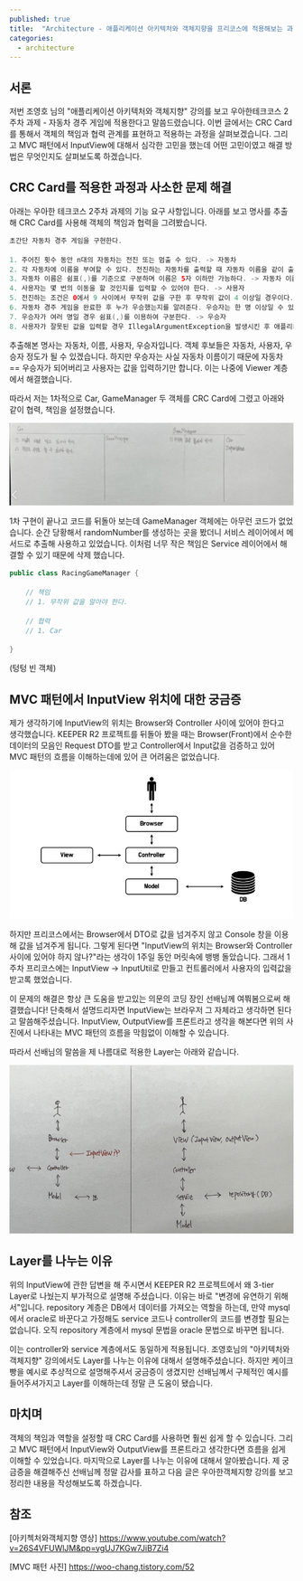 ```yaml
---
published: true
title:  "Architecture - 애플리케이션 아키텍처와 객체지향을 프리코스에 적용해보는 과정과 의문점 해결"
categories:
  - architecture
---
```


## 서론
저번 조영호 님의 "애플리케이션 아키텍처와 객체지향" 강의를 보고 우아한테크코스 2주차 과제 - 자동차 경주 게임에 적용한다고 말씀드렸습니다. 이번 글에서는 CRC Card를 통해서 객체의 책임과 협력 관계를 표현하고 적용하는 과정을 살펴보겠습니다. 그리고 MVC 패턴에서 InputView에 대해서 심각한 고민을 했는데 어떤 고민이였고 해결 방법은 무엇인지도 살펴보도록 하겠습니다.


## CRC Card를 적용한 과정과 사소한 문제 해결
아래는 우아한 테크코스 2주차 과제의 기능 요구 사항입니다. 아래를 보고 명사를 추출해 CRC Card를 사용해 객체의 책임과 협력을 그려봤습니다.

~~~java
초간단 자동차 경주 게임을 구현한다.

1. 주어진 횟수 동안 n대의 자동차는 전진 또는 멈출 수 있다. -> 자동차
2. 각 자동차에 이름을 부여할 수 있다. 전진하는 자동차를 출력할 때 자동차 이름을 같이 출력한다. -> 자동차 이름
3. 자동차 이름은 쉼표(,)를 기준으로 구분하며 이름은 5자 이하만 가능하다. -> 자동차 이름 & 예외
4. 사용자는 몇 번의 이동을 할 것인지를 입력할 수 있어야 한다. -> 사용자
5. 전진하는 조건은 0에서 9 사이에서 무작위 값을 구한 후 무작위 값이 4 이상일 경우이다. -> 무작위 값
6. 자동차 경주 게임을 완료한 후 누가 우승했는지를 알려준다. 우승자는 한 명 이상일 수 있다. -> 우승자
7. 우승자가 여러 명일 경우 쉼표(,)를 이용하여 구분한다. -> 우승자
8. 사용자가 잘못된 값을 입력할 경우 IllegalArgumentException을 발생시킨 후 애플리케이션은 종료되어야 한다. -> 사용자 & 예외
~~~

추출해본 명사는 자동차, 이름, 사용자, 우승자입니다. 객체 후보들은 자동차, 사용자, 우승자 정도가 될 수 있겠습니다. 하지만 우승자는 사실 자동차 이름이기 때문에 자동차 == 우승자가 되어버리고 사용자는 값을 입력하기만 합니다. 이는 나중에 Viewer 계층에서 해결했습니다.

따라서 저는 1차적으로 Car, GameManager 두 객체를 CRC Card에 그렸고 아래와 같이 협력, 책임을 설정했습니다.

![절차지향이미지](https://github.com/02ggang9/02ggang9.github.io/blob/master/_posts/images/wooteco/LayArchi적용/CRCCard.png?raw=true)

1차 구현이 끝나고 코드를 뒤돌아 보는데 GameManager 객체에는 아무런 코드가 없었습니다. 순간 당황해서 randomNumber를 생성하는 곳을 봤더니 서비스 레이어에서 메서드로 추출해 사용하고 있었습니다. 이처럼 너무 작은 책임은 Service 레이어에서 해결할 수 있기 때문에 삭제 했습니다.

~~~java
public class RacingGameManager {

    // 책임
    // 1. 무작위 값을 알아야 한다.

    // 협력
    // 1. Car

}
~~~
(텅텅 빈 객체)

## MVC 패턴에서 InputView 위치에 대한 궁금증
제가 생각하기에 InputView의 위치는 Browser와 Controller 사이에 있어야 한다고 생각했습니다. KEEPER R2 프로젝트를 뒤돌아 봤을 때는 Browser(Front)에서 순수한 데이터의 모음인 Request DTO를 받고 Controller에서 Input값을 검증하고 있어 MVC 패턴의 흐름을 이해하는데에 있어 큰 어려움은 없었습니다. 

![절차지향이미지](https://github.com/02ggang9/02ggang9.github.io/blob/master/_posts/images/wooteco/LayArchi적용/mvc사진.png?raw=true)

하지만 프리코스에서는 Browser에서 DTO로 값을 넘겨주지 않고 Console 창을 이용해 값을 넘겨주게 됩니다. 그렇게 된다면 "InputView의 위치는 Browser와 Controller 사이에 있어야 하지 않나?"라는 생각이 1주일 동안 머릿속에 뱅뱅 돌았습니다. 그래서 1주차 프리코스에는 InputView -> InputUtil로 만들고 컨트롤러에서 사용자의 입력값을 받고록 했었습니다.

이 문제의 해결은 항상 큰 도움을 받고있는 의문의 코딩 장인 선배님께 여쭤봄으로써 해결했습니다! 단축해서 설명드리자면 InputView는 브라우저 그 자체라고 생각하면 된다고 말씀해주셨습니다. InputView, OutputView를 프론트라고 생각을 해본다면 위의 사진에서 나타내는 MVC 패턴의 흐름을 막힘없이 이해할 수 있습니다.

따라서 선배님의 말씀을 제 나름대로 적용한 Layer는 아래와 같습니다.

![절차지향이미지](https://github.com/02ggang9/02ggang9.github.io/blob/master/_posts/images/wooteco/LayArchi적용/적용한mvc패턴.png?raw=true)


## Layer를 나누는 이유
위의 InputView에 관한 답변을 해 주시면서 KEEPER R2 프로젝트에서 왜 3-tier Layer로 나눴는지 부가적으로 설명해 주셨습니다. 이유는 바로 "변경에 유연하기 위해서"입니다. repository 계층은 DB에서 데이터를 가져오는 역할을 하는데, 만약 mysql에서 oracle로 바꾼다고 가정해도 service 코드나 controller의 코드를 변경할 필요는 없습니다. 오직 repository 계층에서 mysql 문법을 oracle 문법으로 바꾸면 됩니다.

이는 controller와 service 계층에서도 동일하게 적용됩니다. 조영호님의 "아키텍처와 객체지향" 강의에서도 Layer를 나누는 이유에 대해서 설명해주셨습니다. 하지만 케이크 빵을 예시로 추상적으로 설명해주셔서 궁금증이 생겼지만 선배님꼐서 구체적인 예시를 들어주셔가지고 Layer를 이해하는데 정말 큰 도움이 됐습니다.


## 마치며
객체의 책임과 역할을 설정할 때 CRC Card를 사용하면 훨씬 쉽게 할 수 있습니다. 그리고 MVC 패턴에서 InputView와 OutputView를 프론트라고 생각한다면 흐름을 쉽게 이해할 수 있었습니다. 마지막으로 Layer를 나누는 이유에 대해서 알아봤습니다. 제 궁금증을 해결해주신 선배님께 정말 감사를 표하고 다음 글은 우아한객체지향 강의를 보고 정리한 내용을 작성해보도록 하겠습니다.

## 참조

[아키첵처와객체지향 영상] https://www.youtube.com/watch?v=26S4VFUWlJM&pp=ygUJ7KGw7JiB7Zi4

[MVC 패턴 사진] https://woo-chang.tistory.com/52

